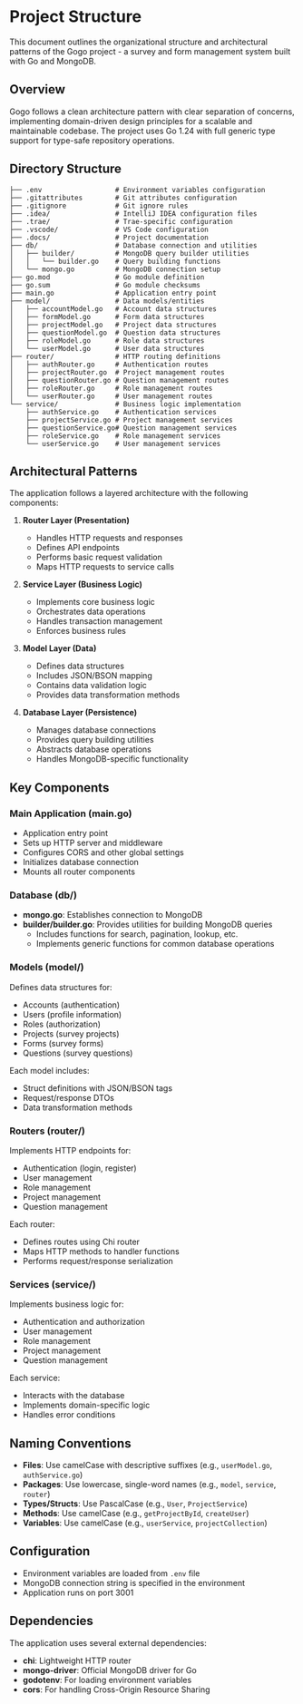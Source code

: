 # Project Structure

This document outlines the organizational structure and architectural patterns of the Gogo project - a survey and form management system built with Go and MongoDB.

## Overview

Gogo follows a clean architecture pattern with clear separation of concerns, implementing domain-driven design principles for a scalable and maintainable codebase. The project uses Go 1.24 with full generic type support for type-safe repository operations.

## Directory Structure

```
├── .env                  # Environment variables configuration
├── .gitattributes        # Git attributes configuration
├── .gitignore            # Git ignore rules
├── .idea/                # IntelliJ IDEA configuration files
├── .trae/                # Trae-specific configuration
├── .vscode/              # VS Code configuration
├── .docs/                # Project documentation
├── db/                   # Database connection and utilities
│   ├── builder/          # MongoDB query builder utilities
│   │   └── builder.go    # Query building functions
│   └── mongo.go          # MongoDB connection setup
├── go.mod                # Go module definition
├── go.sum                # Go module checksums
├── main.go               # Application entry point
├── model/                # Data models/entities
│   ├── accountModel.go   # Account data structures
│   ├── formModel.go      # Form data structures
│   ├── projectModel.go   # Project data structures
│   ├── questionModel.go  # Question data structures
│   ├── roleModel.go      # Role data structures
│   └── userModel.go      # User data structures
├── router/               # HTTP routing definitions
│   ├── authRouter.go     # Authentication routes
│   ├── projectRouter.go  # Project management routes
│   ├── questionRouter.go # Question management routes
│   ├── roleRouter.go     # Role management routes
│   └── userRouter.go     # User management routes
└── service/              # Business logic implementation
    ├── authService.go    # Authentication services
    ├── projectService.go # Project management services
    ├── questionService.go# Question management services
    ├── roleService.go    # Role management services
    └── userService.go    # User management services
```

## Architectural Patterns

The application follows a layered architecture with the following components:

1. **Router Layer (Presentation)**
   - Handles HTTP requests and responses
   - Defines API endpoints
   - Performs basic request validation
   - Maps HTTP requests to service calls

2. **Service Layer (Business Logic)**
   - Implements core business logic
   - Orchestrates data operations
   - Handles transaction management
   - Enforces business rules

3. **Model Layer (Data)**
   - Defines data structures
   - Includes JSON/BSON mapping
   - Contains data validation logic
   - Provides data transformation methods

4. **Database Layer (Persistence)**
   - Manages database connections
   - Provides query building utilities
   - Abstracts database operations
   - Handles MongoDB-specific functionality

## Key Components

### Main Application (main.go)

- Application entry point
- Sets up HTTP server and middleware
- Configures CORS and other global settings
- Initializes database connection
- Mounts all router components

### Database (db/)

- **mongo.go**: Establishes connection to MongoDB
- **builder/builder.go**: Provides utilities for building MongoDB queries
  - Includes functions for search, pagination, lookup, etc.
  - Implements generic functions for common database operations

### Models (model/)

Defines data structures for:
- Accounts (authentication)
- Users (profile information)
- Roles (authorization)
- Projects (survey projects)
- Forms (survey forms)
- Questions (survey questions)

Each model includes:
- Struct definitions with JSON/BSON tags
- Request/response DTOs
- Data transformation methods

### Routers (router/)

Implements HTTP endpoints for:
- Authentication (login, register)
- User management
- Role management
- Project management
- Question management

Each router:
- Defines routes using Chi router
- Maps HTTP methods to handler functions
- Performs request/response serialization

### Services (service/)

Implements business logic for:
- Authentication and authorization
- User management
- Role management
- Project management
- Question management

Each service:
- Interacts with the database
- Implements domain-specific logic
- Handles error conditions

## Naming Conventions

- **Files**: Use camelCase with descriptive suffixes (e.g., `userModel.go`, `authService.go`)
- **Packages**: Use lowercase, single-word names (e.g., `model`, `service`, `router`)
- **Types/Structs**: Use PascalCase (e.g., `User`, `ProjectService`)
- **Methods**: Use camelCase (e.g., `getProjectById`, `createUser`)
- **Variables**: Use camelCase (e.g., `userService`, `projectCollection`)

## Configuration

- Environment variables are loaded from `.env` file
- MongoDB connection string is specified in the environment
- Application runs on port 3001

## Dependencies

The application uses several external dependencies:
- **chi**: Lightweight HTTP router
- **mongo-driver**: Official MongoDB driver for Go
- **godotenv**: For loading environment variables
- **cors**: For handling Cross-Origin Resource Sharing
